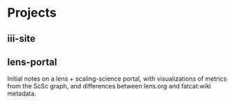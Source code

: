 
# Projects

## iii-site

## lens-portal
Initial notes on a lens + scaling-science portal, with visualizations of metrics from the ScSc graph, and differences between lens.org and fatcat.wiki metadata.
